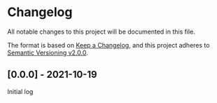 <!--
SPDX-FileCopyrightText: 2021-2025 Fenrir contributors <https://github.com/ForNeVeR/Fenrir>

SPDX-License-Identifier: MIT
-->

# Changelog
All notable changes to this project will be documented in this file.

The format is based on [Keep a Changelog](https://keepachangelog.com/en/1.0.0/), and this project adheres to [Semantic Versioning v2.0.0](https://semver.org/spec/v2.0.0.html).


## [0.0.0] - 2021-10-19
Initial log